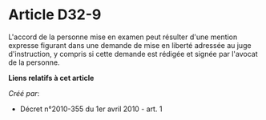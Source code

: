 # Article D32-9

L'accord de la personne mise en examen peut résulter d'une mention expresse figurant dans une demande de mise en liberté
adressée au juge d'instruction, y compris si cette demande est rédigée et signée par l'avocat de la personne.

**Liens relatifs à cet article**

_Créé par_:

  - Décret n°2010-355 du 1er avril 2010 - art. 1
